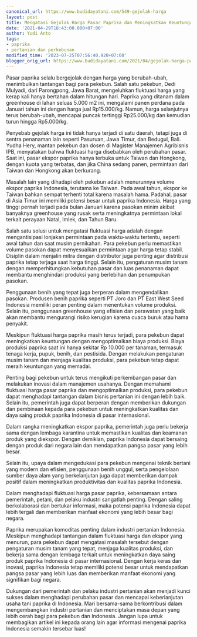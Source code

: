 ```yaml
---
canonical_url: https://www.budidayatani.com/549-gejolak-harga
layout: post
title: Mengatasi Gejolak Harga Pasar Paprika dan Meningkatkan Keuntungan dalam Berkebun
date: '2021-04-29T18:43:00.000+07:00'
author: Yudi Anto
tags:
- paprika
- pertanian dan perkebunan
modified_time: '2023-07-25T07:56:40.920+07:00'
blogger_orig_url: https://www.budidayatani.com/2021/04/gejolak-harga-pasar-si-buah-lonceng.html
---
```


<p>Pasar paprika selalu bergejolak dengan harga yang berubah-ubah, menimbulkan tantangan bagi para pekebun. Salah satu pekebun, Dedi Mulyadi, dari Parongpong, Jawa Barat, mengeluhkan fluktuasi harga yang kerap kali hanya bertahan dalam hitungan hari. Paprika yang ditanam dalam greenhouse di lahan seluas 5.000 m2 ini, mengalami panen perdana pada Januari tahun ini dengan harga jual Rp15.000/kg. Namun, harga selanjutnya terus berubah-ubah, mencapai puncak tertinggi Rp25.000/kg dan kemudian turun hingga Rp5.000/kg.</p><p>Penyebab gejolak harga ini tidak hanya terjadi di satu daerah, tetapi juga di sentra penanaman lain seperti Pasuruan, Jawa Timur, dan Bedugul, Bali. Yudha Hery, mantan pekebun dan dosen di Magister Manajemen Agribisnis IPB, menyatakan bahwa fluktuasi harga disebabkan oleh perubahan pasar. Saat ini, pasar ekspor paprika hanya terbuka untuk Taiwan dan Hongkong, dengan kuota yang terbatas, dan jika China sedang panen, permintaan dari Taiwan dan Hongkong akan berkurang.</p><p>Masalah lain yang dihadapi oleh pekebun adalah menurunnya volume ekspor paprika Indonesia, terutama ke Taiwan. Pada awal tahun, ekspor ke Taiwan bahkan sempat terhenti total karena masalah hama. Padahal, pasar di Asia Timur ini memiliki potensi besar untuk paprika Indonesia. Harga yang tinggi pernah terjadi pada bulan Januari karena pasokan minim akibat banyaknya greenhouse yang rusak serta meningkatnya permintaan lokal terkait perayaan Natal, Imlek, dan Tahun Baru.</p><p>Salah satu solusi untuk mengatasi fluktuasi harga adalah dengan mengantisipasi lonjakan permintaan pada waktu-waktu tertentu, seperti awal tahun dan saat musim pernikahan. Para pekebun perlu memastikan volume pasokan dapat menyesuaikan permintaan agar harga tetap stabil. Disiplin dalam menjalin mitra dengan distributor juga penting agar distribusi paprika tetap terjaga saat harga tinggi. Selain itu, pengaturan musim tanam dengan memperhitungkan kebutuhan pasar dan luas penanaman dapat membantu menghindari produksi yang berlebihan dan penumpukan pasokan.</p><p>Penggunaan benih yang tepat juga berperan dalam mengendalikan pasokan. Produsen benih paprika seperti PT Joro dan PT East West Seed Indonesia memiliki peran penting dalam menentukan volume produksi. Selain itu, penggunaan greenhouse yang efisien dan perawatan yang baik akan membantu mengurangi risiko kerugian karena cuaca buruk atau hama penyakit.</p><p>Meskipun fluktuasi harga paprika masih terus terjadi, para pekebun dapat meningkatkan keuntungan dengan mengoptimalkan biaya produksi. Biaya produksi paprika saat ini hanya sekitar Rp 10.000 per tanaman, termasuk tenaga kerja, pupuk, benih, dan pestisida. Dengan melakukan pengaturan musim tanam dan menjaga kualitas produksi, para pekebun tetap dapat meraih keuntungan yang memadai.</p><p>Penting bagi pekebun untuk terus mengikuti perkembangan pasar dan melakukan inovasi dalam manajemen usahanya. Dengan memahami fluktuasi harga pasar paprika dan mengoptimalkan produksi, para pekebun dapat menghadapi tantangan dalam bisnis pertanian ini dengan lebih baik. Selain itu, pemerintah juga dapat berperan dengan memberikan dukungan dan pembinaan kepada para pekebun untuk meningkatkan kualitas dan daya saing produk paprika Indonesia di pasar internasional.</p><p>Dalam rangka meningkatkan ekspor paprika, pemerintah juga perlu bekerja sama dengan lembaga karantina untuk memastikan kualitas dan keamanan produk yang diekspor. Dengan demikian, paprika Indonesia dapat bersaing dengan produk dari negara lain dan mendapatkan pangsa pasar yang lebih besar.</p><p>Selain itu, upaya dalam mengedukasi para pekebun mengenai teknik bertani yang modern dan efisien, penggunaan benih unggul, serta pengelolaan sumber daya alam yang berkelanjutan juga dapat memberikan dampak positif dalam meningkatkan produktivitas dan kualitas paprika Indonesia.</p><p>Dalam menghadapi fluktuasi harga pasar paprika, kebersamaan antara pemerintah, petani, dan pelaku industri sangatlah penting. Dengan saling berkolaborasi dan bertukar informasi, maka potensi paprika Indonesia dapat lebih tergali dan memberikan manfaat ekonomi yang lebih besar bagi negara.</p><p>Paprika merupakan komoditas penting dalam industri pertanian Indonesia. Meskipun menghadapi tantangan dalam fluktuasi harga dan ekspor yang menurun, para pekebun dapat mengatasi masalah tersebut dengan pengaturan musim tanam yang tepat, menjaga kualitas produksi, dan bekerja sama dengan lembaga terkait untuk meningkatkan daya saing produk paprika Indonesia di pasar internasional. Dengan kerja keras dan inovasi, paprika Indonesia tetap memiliki potensi besar untuk mendapatkan pangsa pasar yang lebih luas dan memberikan manfaat ekonomi yang signifikan bagi negara.</p><p>Dukungan dari pemerintah dan pelaku industri pertanian akan menjadi kunci sukses dalam menghadapi perubahan pasar dan mencapai keberlanjutan usaha tani paprika di Indonesia. Mari bersama-sama berkontribusi dalam mengembangkan industri pertanian dan menciptakan masa depan yang lebih cerah bagi para pekebun dan Indonesia. Jangan lupa untuk membagikan artikel ini kepada orang lain agar informasi mengenai paprika Indonesia semakin tersebar luas!</p>